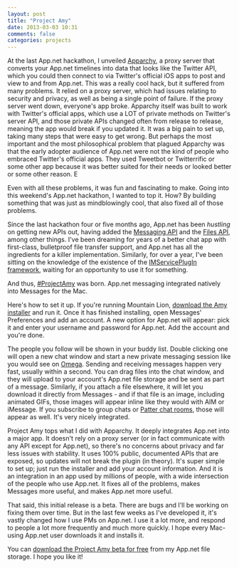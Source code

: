 ```yaml
---
layout: post
title: "Project Amy"
date: 2013-03-03 10:31
comments: false
categories: projects
---
```


At the last App.net hackathon, I unveiled [Apparchy](http://informalprotocol.com/2012/10/apparchy/), a proxy server that converts your App.net timelines into data that looks like the Twitter API, which you could then connect to via Twitter's official iOS apps to post and view to and from App.net. This was a really cool hack, but it suffered from many problems. It relied on a proxy server, which had issues relating to security and privacy, as well as being a single point of failure. If the proxy server went down, everyone's app broke. Apparchy itself was built to work with Twitter's official apps, which use a LOT of private methods on Twitter's server API, and those private APIs changed often from release to release, meaning the app would break if you updated it. It was a big pain to set up, taking many steps that were easy to get wrong. But perhaps the most important and the most philosophical problem that plagued Apparchy was that the early adopter audience of App.net were not the kind of people who embraced Twitter's official apps. They used Tweetbot or Twitterrific or some other app because it was better suited for their needs or looked better or some other reason. E

Even with all these problems, it was fun and fascinating to make. Going into this weekend's App.net hackathon, I wanted to top it. How? By building something that was just as mindblowingly cool, that also fixed all of those problems.

Since the last hackathon four or five months ago, App.net has been *hustling* on getting new APIs out, having added the [Messaging API](http://blog.app.net/2012/12/13/app-net-messaging-api-now-available/) and the [Files API](http://blog.app.net/2013/01/28/announcing-the-app-net-file-api/), among other things. I've been dreaming for years of a better chat app with first-class, bulletproof file transfer support, and App.net has all the ingredients for a killer implementation. Similarly, for over a year, I've been sitting on the knowledge of the existence of the [IMServicePlugIn framework](http://developer.apple.com/library/mac/#documentation/AppleApplications/Reference/IMServicePluginFrameworkRef/_index.html%23//apple_ref/doc/uid/TP40009478), waiting for an opportunity to use it for something.

And thus, [#ProjectAmy](https://alpha.app.net/projectamy) was born. App.net messaging integrated natively into Messages for the Mac.

Here's how to set it up. If you're running Mountain Lion, [download the Amy installer](https://files.app.net/1/9527/ayQHV7-J5m6iTa5Cb5PvZb0-L7IhgtWi8V2Rau-FcFsIIP5Hx5tarKLVOAkBtIeueq3L23Suod9r2W9hxyTC061y_8ptsBvLKHuVF_G1KtvIldxdCSAbDvryFlbBtXBIV5GDi1nOLSn863vE02lztscT9FnjR6bsvwaw_vJe97LI) and run it. Once it has finished installing, open Messages' Preferences and add an account. A new option for App.net will appear: pick it and enter your username and password for App.net. Add the account and you're done.

The people you follow will be shown in your buddy list. Double clicking one will open a new chat window and start a new private messaging session like you would see on [Omega](https://omega.app.net/). Sending and receiving messages happen very fast, usually within a second. You can drag files into the chat window, and they will upload to your account's App.net file storage and be sent as part of a message. Similarly, if you attach a file elsewhere, it will let you download it directly from Messages - and if that file is an image, including animated GIFs, those images will appear inline like they would with AIM or iMessage. If you subscribe to group chats or [Patter chat rooms](http://patter-app.net/), those will appear as well. It's very nicely integrated.

Project Amy tops what I did with Apparchy. It deeply integrates App.net into a major app. It doesn't rely on a proxy server (or in fact communicate with any API except for App.net), so there's no concerns about privacy and far less issues with stability. It uses 100% public, documented APIs that are exposed, so updates will not break the plugin (in theory). It's super simple to set up; just run the installer and add your account information. And it is an integration in an app used by millions of people, with a wide intersection of the people who use App.net. It fixes all of the problems, makes Messages more useful, and makes App.net more useful.

That said, this initial release is a beta. There are bugs and I'll be working on fixing them over time. But in the last few weeks as I've developed it, it's vastly changed how I use PMs on App.net. I use it a lot more, and respond to people a lot more frequently and much more quickly. I hope every Mac-using App.net user downloads it and installs it.

You can [download the Project Amy beta for free](https://files.app.net/1/9527/ayQHV7-J5m6iTa5Cb5PvZb0-L7IhgtWi8V2Rau-FcFsIIP5Hx5tarKLVOAkBtIeueq3L23Suod9r2W9hxyTC061y_8ptsBvLKHuVF_G1KtvIldxdCSAbDvryFlbBtXBIV5GDi1nOLSn863vE02lztscT9FnjR6bsvwaw_vJe97LI) from my App.net file storage. I hope you like it!